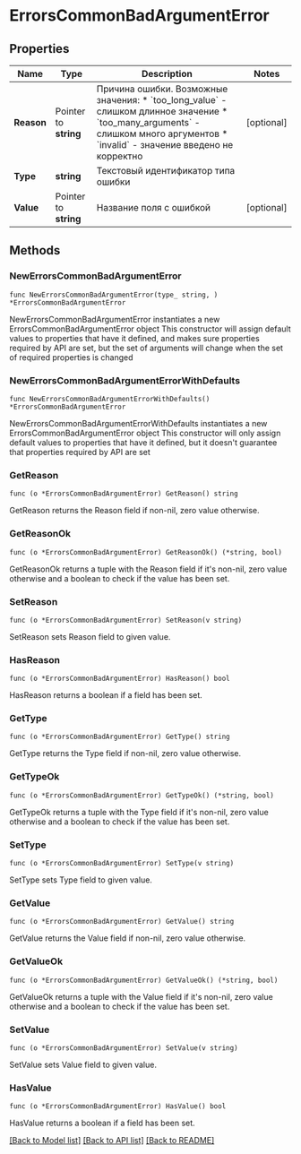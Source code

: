 # ErrorsCommonBadArgumentError

## Properties

Name | Type | Description | Notes
------------ | ------------- | ------------- | -------------
**Reason** | Pointer to **string** | Причина ошибки. Возможные значения:   * &#x60;too_long_value&#x60; - слишком длинное значение   * &#x60;too_many_arguments&#x60; - слишком много аргументов   * &#x60;invalid&#x60; - значение введено не корректно  | [optional] 
**Type** | **string** | Текстовый идентификатор типа ошибки | 
**Value** | Pointer to **string** | Название поля с ошибкой  | [optional] 

## Methods

### NewErrorsCommonBadArgumentError

`func NewErrorsCommonBadArgumentError(type_ string, ) *ErrorsCommonBadArgumentError`

NewErrorsCommonBadArgumentError instantiates a new ErrorsCommonBadArgumentError object
This constructor will assign default values to properties that have it defined,
and makes sure properties required by API are set, but the set of arguments
will change when the set of required properties is changed

### NewErrorsCommonBadArgumentErrorWithDefaults

`func NewErrorsCommonBadArgumentErrorWithDefaults() *ErrorsCommonBadArgumentError`

NewErrorsCommonBadArgumentErrorWithDefaults instantiates a new ErrorsCommonBadArgumentError object
This constructor will only assign default values to properties that have it defined,
but it doesn't guarantee that properties required by API are set

### GetReason

`func (o *ErrorsCommonBadArgumentError) GetReason() string`

GetReason returns the Reason field if non-nil, zero value otherwise.

### GetReasonOk

`func (o *ErrorsCommonBadArgumentError) GetReasonOk() (*string, bool)`

GetReasonOk returns a tuple with the Reason field if it's non-nil, zero value otherwise
and a boolean to check if the value has been set.

### SetReason

`func (o *ErrorsCommonBadArgumentError) SetReason(v string)`

SetReason sets Reason field to given value.

### HasReason

`func (o *ErrorsCommonBadArgumentError) HasReason() bool`

HasReason returns a boolean if a field has been set.

### GetType

`func (o *ErrorsCommonBadArgumentError) GetType() string`

GetType returns the Type field if non-nil, zero value otherwise.

### GetTypeOk

`func (o *ErrorsCommonBadArgumentError) GetTypeOk() (*string, bool)`

GetTypeOk returns a tuple with the Type field if it's non-nil, zero value otherwise
and a boolean to check if the value has been set.

### SetType

`func (o *ErrorsCommonBadArgumentError) SetType(v string)`

SetType sets Type field to given value.


### GetValue

`func (o *ErrorsCommonBadArgumentError) GetValue() string`

GetValue returns the Value field if non-nil, zero value otherwise.

### GetValueOk

`func (o *ErrorsCommonBadArgumentError) GetValueOk() (*string, bool)`

GetValueOk returns a tuple with the Value field if it's non-nil, zero value otherwise
and a boolean to check if the value has been set.

### SetValue

`func (o *ErrorsCommonBadArgumentError) SetValue(v string)`

SetValue sets Value field to given value.

### HasValue

`func (o *ErrorsCommonBadArgumentError) HasValue() bool`

HasValue returns a boolean if a field has been set.


[[Back to Model list]](../README.md#documentation-for-models) [[Back to API list]](../README.md#documentation-for-api-endpoints) [[Back to README]](../README.md)


